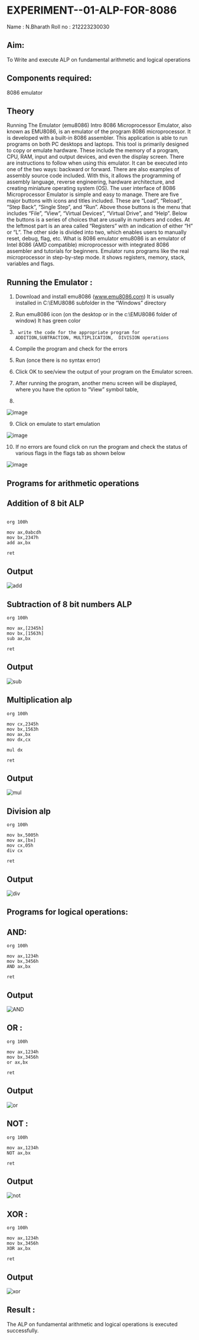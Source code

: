 # EXPERIMENT--01-ALP-FOR-8086
Name : N.Bharath
Roll no : 212223230030






## Aim: 
To Write and execute ALP on fundamental arithmetic and logical operations
## Components required: 
8086  emulator 
## Theory 
Running The Emulator (emu8086) Intro 8086 Microprocessor Emulator, also known as EMU8086, is an emulator of the program 8086 microprocessor. It is developed with a built-in 8086 assembler. This application is able to run programs on both PC desktops and laptops. This tool is primarily designed to copy or emulate hardware. These include the memory of a program, CPU, RAM, input and output devices, and even the display screen. There are instructions to follow when using this emulator. It can be executed into one of the two ways: backward or forward. There are also examples of assembly source code included. With this, it allows the programming of assembly language, reverse engineering, hardware architecture, and creating miniature operating system (OS). The user interface of 8086 Microprocessor Emulator is simple and easy to manage. There are five major buttons with icons and titles included. These are “Load”, “Reload”, “Step Back”, “Single Step”, and “Run”. Above those buttons is the menu that includes “File”, “View”, “Virtual Devices”, “Virtual Drive”, and “Help”. Below the buttons is a series of choices that are usually in numbers and codes. At the leftmost part is an area called “Registers” with an indication of either “H” or “L”. The other side is divided into two, which enables users to manually reset, debug, flag, etc. What is 8086 emulator emu8086 is an emulator of Intel 8086 (AMD compatible) microprocessor with integrated 8086 assembler and tutorials for beginners. Emulator runs programs like the real microprocessor in step-by-step mode. it shows registers, memory, stack, variables and flags.


 ## Running the Emulator :
1.	Download and install emu8086 (www.emu8086.com) It is usually installed in C:\EMU8086 subfolder in the “Windows” directory
2.	  Run  emu8086 icon (on the desktop or in the c:\EMU8086 folder of window) It has green color 
 
 
3.		write the code for the appropriate program for ADDITION,SUBTRACTION, MULTIPLICATION,  DIVISION operations 

4.	 Compile the program and check for the errors 
5.	Run (once there is no syntax error) 

6.	Click OK to see/view the output of your program on the Emulator screen. 


7.	After running the program, another menu screen will be displayed, where you have the option to “View” symbol table,
8.	 


![image](https://user-images.githubusercontent.com/36288975/189273263-d65baae9-4b8f-4723-afb3-c0ffa4052b04.png)











9.	Click on emulate to start emulation 








![image](https://user-images.githubusercontent.com/36288975/189273273-9bb36ec1-e2e8-4892-8d35-37707332bfdc.png)








10.	If no errors are found click on run the program and check the status of various flags in the flags tab as shown below 






![image](https://user-images.githubusercontent.com/36288975/189273277-113a2a33-4a40-4ff8-95a5-ecd3a1f504fe.png)







## Programs for arithmetic  operations

## Addition  of 8 bit ALP 

```

org 100h

mov ax,0abcdh
mov bx,2347h
add ax,bx

ret
```






## Output 

![add](https://github.com/user-attachments/assets/bfdb571f-c0bd-45de-ad47-94be255907de)

 
## Subtraction   of 8 bit numbers  ALP 

```
org 100h

mov ax,[2345h]
mov bx,[1563h]
sub ax,bx

ret
```




 
## Output  

![sub](https://github.com/user-attachments/assets/162d5f64-df39-4ccc-88e4-87c392397d4d)

## Multiplication alp 
 
```
org 100h  

mov cx,2345h
mov bx,1563h
mov ax,bx 
mov dx,cx 

mul dx   

ret

```














 ## Output  
![mul](https://github.com/user-attachments/assets/87f3b951-7c66-42d2-bd05-e08284fdd6cb)


## Division alp 
```
org 100h  

mov bx,5005h
mov ax,[bx]
mov cx,05h
div cx 

ret
```
## Output  

![div](https://github.com/user-attachments/assets/a474a5bc-696e-41bf-b71d-a3737ca78bdd)


## Programs for logical  operations: 

## AND:
```
org 100h

mov ax,1234h 
mov bx,3456h
AND ax,bx

ret
```
## Output 
![AND](https://github.com/user-attachments/assets/f0d8df6f-70b1-40c6-9303-520f81e0165f)

## OR :
```
org 100h

mov ax,1234h 
mov bx,3456h
or ax,bx

ret
```
## Output 
![or](https://github.com/user-attachments/assets/031ff855-7bae-41d3-a660-4f84e0332abe)


## NOT :
```
org 100h

mov ax,1234h 
NOT ax,bx

ret
```
## Output
![not](https://github.com/user-attachments/assets/57d91954-a530-4145-a88a-9d884d990c2c)


## XOR :
```
org 100h

mov ax,1234h 
mov bx,3456h
XOR ax,bx

ret
```
## Output 

![xor](https://github.com/user-attachments/assets/5076a736-6afb-41f7-9d99-69171a4105e8)

## Result :
The ALP on fundamental arithmetic and logical operations is executed successfully.
 








